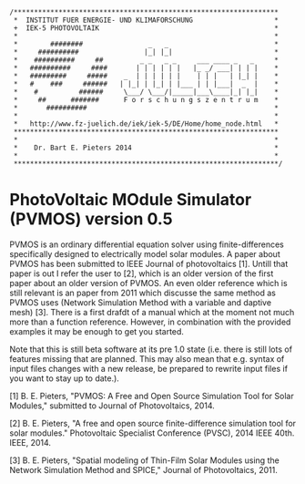 	/*****************************************************************              
	 *  INSTITUT FUER ENERGIE- UND KLIMAFORSCHUNG                    *              
	 +  IEK-5 PHOTOVOLTAIK                                           *              
	 *                                                               *              
	 *        ########                _   _                          *              
	 *     ##########                |_| |_|                         *              
	 *    ##########     ##         _ _   _ _     ___ ____ _   _     *              
	 *   ##########     ####       | | | | | |   |_ _/ ___| | | |    *              
	 *   #########     #####    _  | | | | | |    | | |   | |_| |    *              
	 *   #    ###     ######   | |_| | |_| | |___ | | |___|  _  |    *              
	 *    #          ######     \___/ \___/|_____|___\____|_| |_|    *              
	 *     ##      #######      F o r s c h u n g s z e n t r u m    *              
	 *       ##########                                              *              
	 *                                                               *              
	 *   http://www.fz-juelich.de/iek/iek-5/DE/Home/home_node.html   *              
	 *****************************************************************
	 *                                                               *
	 *    Dr. Bart E. Pieters 2014                                   *
	 *                                                               *             
	 *****************************************************************/              
 
PhotoVoltaic MOdule Simulator (PVMOS) version 0.5
=================================================

PVMOS is an ordinary differential equation solver using finite-differences specifically
designed to electrically model solar modules. A paper about PVMOS has been submitted to 
IEEE Journal of photovoltaics [1]. Untill that paper is out I refer the user to [2], 
which is an older version of the first paper about an older version of PVMOS. An even 
older reference which is still relevant is an paper from 2011 which discusse the same 
method as PVMOS uses (Network Simulation Method with a variable and daptive mesh) [3].
There is a first drafdt of a manual which at the moment not much more than a function 
reference. However, in combination with the provided examples it may be enough to get 
you started.

Note that this is still beta software at its pre 1.0 state (i.e. there is still lots of 
features missing that are planned. This may also mean that e.g. syntax of input files 
changes with a new release, be prepared to rewrite input files if you want to stay up 
to date.).



[1] B. E. Pieters, "PVMOS: A Free and Open Source Simulation Tool for Solar Modules," 
    submitted to Journal of Photovoltaics, 2014.
    
[2] B. E. Pieters, "A free and open source finite-difference simulation tool for solar 
    modules." Photovoltaic Specialist Conference (PVSC), 2014 IEEE 40th. IEEE, 2014.
    
[3] B. E. Pieters, "Spatial modeling of Thin-Film Solar Modules using the Network 
    Simulation Method and SPICE," Journal of Photovoltaics, 2011.
